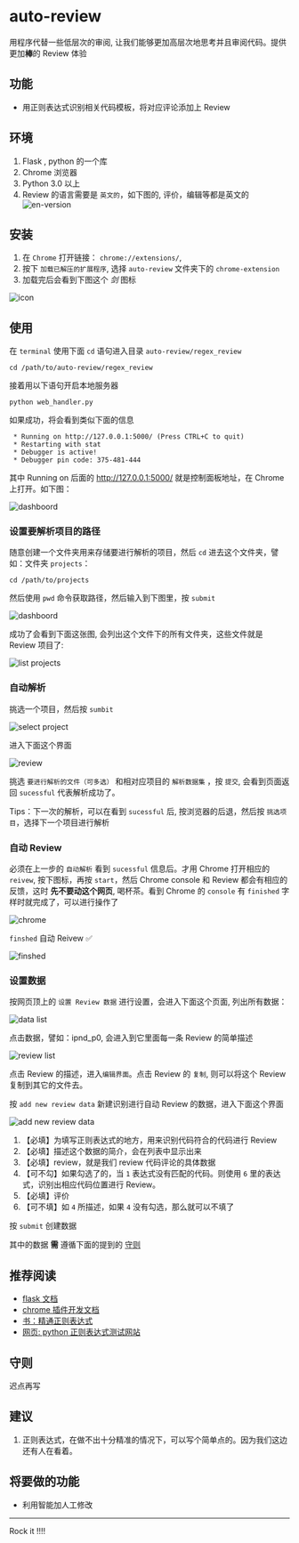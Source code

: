# auto-review

用程序代替一些低层次的审阅, 让我们能够更加高层次地思考并且审阅代码。提供更加**棒**的 Review 体验

## 功能
- 用正则表达式识别相关代码模板，将对应评论添加上 Review

## 环境

1. Flask , python 的一个库
2. Chrome 浏览器
3. Python 3.0 以上
4. Review 的语言需要是 `英文的`，如下图的, 评价，编辑等都是英文的
![en-version](http://i1.piimg.com/519918/1403ec45256c786f.png)

## 安装

1. 在 `Chrome` 打开链接： `chrome://extensions/`, 
2. 按下 `加载已解压的扩展程序`, 选择 `auto-review` 文件夹下的 `chrome-extension`
3. 加载完后会看到下图这个 *剑* 图标

![icon](http://i1.piimg.com/519918/9414bcf013c522d1.png)

## 使用

在 `terminal` 使用下面 `cd` 语句进入目录 `auto-review/regex_review`

```
cd /path/to/auto-review/regex_review
```

接着用以下语句开启本地服务器
```
python web_handler.py
```

如果成功，将会看到类似下面的信息
```
 * Running on http://127.0.0.1:5000/ (Press CTRL+C to quit)
 * Restarting with stat
 * Debugger is active!
 * Debugger pin code: 375-481-444
```

其中 Running on 后面的 http://127.0.0.1:5000/ 就是控制面板地址，在 Chrome 上打开。如下图：

![dashboord](http://i4.buimg.com/519918/569424ebf7aab847.png)

### 设置要解析项目的路径
随意创建一个文件夹用来存储要进行解析的项目，然后 `cd` 进去这个文件夹，譬如：文件夹 `projects`：
```
cd /path/to/projects
```

然后使用 `pwd` 命令获取路径，然后输入到下图里，按 `submit`

![dashboord](http://i4.buimg.com/519918/569424ebf7aab847.png)

成功了会看到下面这张图, 会列出这个文件下的所有文件夹，这些文件就是 Review 项目了:

![list projects](http://i1.piimg.com/519918/a84efbf243c613fa.png)

### 自动解析

挑选一个项目，然后按 `sumbit`

![select project](http://i1.piimg.com/519918/54d5eb1b5ae373a5.png)

进入下面这个界面

![review](http://i1.piimg.com/519918/a9382e531e697200.png)

挑选 `要进行解析的文件（可多选）` 和相对应项目的 `解析数据集` ，按 `提交`, 会看到页面返回 `sucessful` 代表解析成功了。

Tips：下一次的解析，可以在看到 `sucessful` 后, 按浏览器的后退，然后按 `挑选项目`，选择下一个项目进行解析

### 自动 Review

必须在上一步的 `自动解析` 看到 `sucessful` 信息后。才用 Chrome 打开相应的 `reivew`, 按下图标，再按 `start`，然后 Chrome console 和 Review 都会有相应的反馈，这时 **先不要动这个网页**, 喝杯茶。看到 Chrome 的 `console` 有 `finished` 字样时就完成了，可以进行操作了

![chrome](http://i4.buimg.com/519918/b1e801d6540b8119.png)


`finshed` 自动 Reivew ✅


![finshed](http://i4.buimg.com/519918/a4a5a5bbeac2fc31.png)

### 设置数据

按网页顶上的 `设置 Review 数据` 进行设置，会进入下面这个页面, 列出所有数据：

![data list](http://i4.buimg.com/519918/cbee5ef0e67ded95.png)

点击数据，譬如：ipnd_p0, 会进入到它里面每一条 Review 的简单描述


![review list](http://i1.piimg.com/519918/c5c9163279a4a7dc.png)

点击 Review 的描述，进入`编辑界面`。点击 Review 的 `复制`, 则可以将这个 Review 复制到其它的文件去。

按 `add new review data` 新建识别进行自动 Review 的数据，进入下面这个界面

![add new review data](http://i4.buimg.com/519918/25179fc7f9e3e802.png)

1. 【必填】为填写正则表达式的地方，用来识别代码符合的代码进行 Review
2. 【必填】描述这个数据的简介，会在列表中显示出来
3. 【必填】review，就是我们 review 代码评论的具体数据
4. 【可不勾】如果勾选了的，当 `1` 表达式没有匹配的代码。则使用 `6` 里的表达式，识别出相应代码位置进行 Review。
5. 【必填】评价
6. 【可不填】如 `4` 所描述，如果 `4` 没有勾选，那么就可以不填了

按 `submit` 创建数据

其中的数据 **需** 遵循下面的提到的 [守则](#守则)

## 推荐阅读
- [flask 文档](http://docs.jinkan.org/docs/flask/)
- [chrome 插件开发文档](https://developer.chrome.com/extensions/getstarted)
- [书：精通正则表达式](https://book.douban.com/subject/2154713/)
- [网页: python 正则表达式测试网站](http://pythex.org)

## 守则
迟点再写

## 建议
1. 正则表达式，在做不出十分精准的情况下，可以写个简单点的。因为我们这边还有人在看着。

## 将要做的功能
- 利用智能加人工修改

----------------

Rock it !!!!
